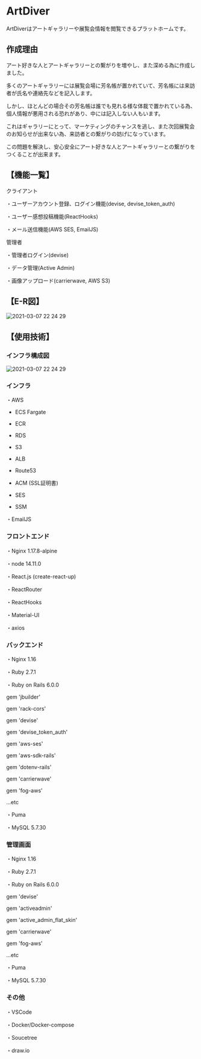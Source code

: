 # ArtDiver

 ArtDiverはアートギャラリーや展覧会情報を閲覧できるプラットホームです。

## 作成理由

アート好きな人とアートギャラリーとの繋がりを増やし、また深める為に作成しました。

多くのアートギャラリーには展覧会場に芳名帳が置かれていて、芳名帳には来訪者が氏名や連絡先などを記入します。

しかし、ほとんどの場合その芳名帳は誰でも見れる様な体裁で置かれている為、個人情報が悪用される恐れがあり、中には記入しない人もいます。

これはギャラリーにとって、マーケティングのチャンスを逃し、また次回展覧会のお知らせが出来ない為、来訪者との繋がりの妨げになっています。

この問題を解決し、安心安全にアート好きな人とアートギャラリーとの繋がりをつくることが出来ます。



## 【機能一覧】

クライアント

・ユーザーアカウント登録、ログイン機能(devise, devise_token_auth)

・ユーザー感想投稿機能(ReactHooks)

・メール送信機能(AWS SES, EmailJS)

管理者

・管理者ログイン(devise)

・データ管理(Active Admin)

・画像アップロード(carrierwave, AWS S3)

## 【E-R図】

![2021-03-07 22 24 29](https://user-images.githubusercontent.com/76731152/110887501-c8c43180-832d-11eb-9a4c-476d05eee8c3.png)

## 【使用技術】

### インフラ構成図

![2021-03-07 22 24 29](https://user-images.githubusercontent.com/76731152/110887424-a6caaf00-832d-11eb-8a32-acb40f062b49.png)

### インフラ

・AWS

  - ECS Fargate
   
  - ECR 
  
  - RDS
  
  - S3
  
  - ALB
  
  - Route53
  
  - ACM (SSL証明書)
  
  - SES
  
  - SSM
  
・EmailJS

### フロントエンド

・Nginx 1.17.8-alpine

・node 14.11.0

・React.js (create-react-up)

・ReactRouter

・ReactHooks

・Material-UI

・axios

### バックエンド

・Nginx 1.16

・Ruby 2.7.1

・Ruby on Rails 6.0.0

  gem 'jbuilder'
  
  gem 'rack-cors'
  
  gem 'devise'
  
  gem 'devise_token_auth'
  
  gem 'aws-ses'
  
  gem 'aws-sdk-rails'
  
  gem 'dotenv-rails' 
  
  gem 'carrierwave'
  
  gem 'fog-aws'
  
  ...etc
  
・Puma

・MySQL 5.7.30

### 管理画面

・Nginx 1.16

・Ruby 2.7.1

・Ruby on Rails 6.0.0

  gem 'devise'
  
  gem 'activeadmin'
  
  gem 'active_admin_flat_skin'
  
  gem 'carrierwave'
  
  gem 'fog-aws'

  ...etc
  
・Puma

・MySQL 5.7.30

### その他

・VSCode

・Docker/Docker-compose

・Soucetree

・draw.io
